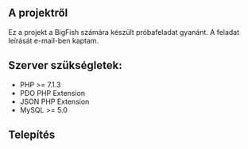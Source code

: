 ## A projektről

Ez a projekt a BigFish számára készült próbafeladat gyanánt.
A feladat leírását e-mail-ben kaptam.

## Szerver szükségletek:

- PHP >= 7.1.3
- PDO PHP Extension
- JSON PHP Extension
- MySQL >= 5.0

## Telepítés

